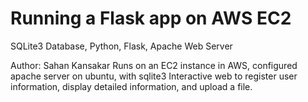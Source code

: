 # Running a Flask app on AWS EC2
SQLite3 Database, Python, Flask, Apache Web Server

Author: Sahan Kansakar
Runs on an EC2 instance in AWS, configured apache server on ubuntu, with sqlite3
Interactive web to register user information, display detailed information, and upload a file. 
